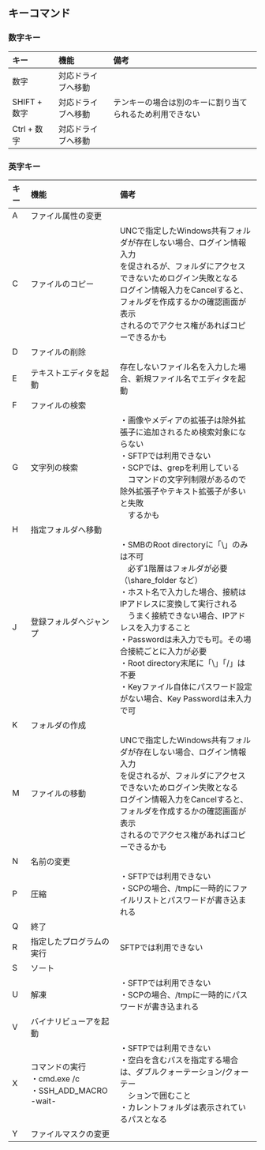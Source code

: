 ## キーコマンド
### 数字キー
|キー|機能|備考|
|:---|:---|:---|
|数字|対応ドライブへ移動||
|SHIFT + 数字|対応ドライブへ移動|テンキーの場合は別のキーに割り当てられるため利用できない|
|Ctrl + 数字|対応ドライブへ移動|

### 英字キー
|キー|機能|備考|
|:---|:---|:---|
|A|ファイル属性の変更||
|C|ファイルのコピー|UNCで指定したWindows共有フォルダが存在しない場合、ログイン情報入力<br>を促されるが、フォルダにアクセスできないためログイン失敗となる<br>ログイン情報入力をCancelすると、フォルダを作成するかの確認画面が表示<br>されるのでアクセス権があればコピーできるかも|
|D|ファイルの削除||
|E|テキストエディタを起動|存在しないファイル名を入力した場合、新規ファイル名でエディタを起動|
|F|ファイルの検索||
|G|文字列の検索|・画像やメディアの拡張子は除外拡張子に追加されるため検索対象にならない<br>・SFTPでは利用できない<br>・SCPでは、grepを利用している<br>　コマンドの文字列制限があるので除外拡張子やテキスト拡張子が多いと失敗<br>　するかも|
|H|指定フォルダへ移動||
|J|登録フォルダへジャンプ|・SMBのRoot directoryに「\」のみは不可<br>　必ず1階層はフォルダが必要（\share_folder など）<br>・ホスト名で入力した場合、接続はIPアドレスに変換して実行される<br>　うまく接続できない場合、IPアドレスを入力すること<br>・Passwordは未入力でも可。その場合接続ごとに入力が必要<br>・Root directory末尾に「\」「/」は不要<br>・Keyファイル自体にパスワード設定がない場合、Key Passwordは未入力で可|
|K|フォルダの作成||
|M|ファイルの移動|UNCで指定したWindows共有フォルダが存在しない場合、ログイン情報入力<br>を促されるが、フォルダにアクセスできないためログイン失敗となる<br>ログイン情報入力をCancelすると、フォルダを作成するかの確認画面が表示<br>されるのでアクセス権があればコピーできるかも|
|N|名前の変更||
|P|圧縮|・SFTPでは利用できない<br>・SCPの場合、/tmpに一時的にファイルリストとパスワードが書き込まれる|
|Q|終了||
|R|指定したプログラムの実行|SFTPでは利用できない|
|S|ソート||
|U|解凍|・SFTPでは利用できない<br>・SCPの場合、/tmpに一時的にパスワードが書き込まれる|
|V|バイナリビューアを起動||
|X|コマンドの実行<br>・cmd.exe /c<br>・SSH_ADD_MACRO -wait-|・SFTPでは利用できない<br>・空白を含むパスを指定する場合は、ダブルクォーテーション/クォーテー<br>　ションで囲むこと<br>・カレントフォルダは表示されているパスとなる|
|Y|ファイルマスクの変更||
